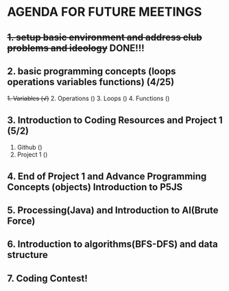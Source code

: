 # AGENDA FOR FUTURE MEETINGS

## ~~1. setup basic environment and address club problems and ideology~~ DONE!!!

## 2. basic programming concepts (loops operations variables functions) (4/25)
~~1. Variables (√)~~
2. Operations ()
3. Loops ()
4. Functions ()

## 3. Introduction to Coding Resources and Project 1 (5/2)
1. Github ()
2. Project 1 ()


## 4. End of Project 1 and Advance Programming Concepts (objects) Introduction to P5JS

## 5. Processing(Java) and Introduction to AI(Brute Force)

## 6. Introduction to algorithms(BFS-DFS) and data structure

## 7. Coding Contest!
